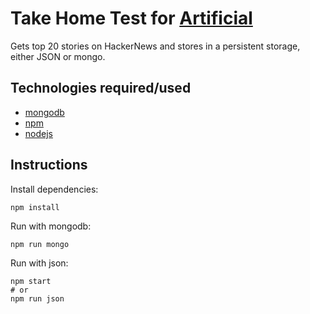 # Take Home Test for [Artificial](https://artificial.io/)
Gets top 20 stories on HackerNews and stores in a persistent storage, either JSON or mongo.

## Technologies required/used
- [mongodb](https://www.mongodb.com/)
- [npm](https://www.npmjs.com/)
- [nodejs](https://nodejs.org/en/)

## Instructions
Install dependencies:
```
npm install
```

Run with mongodb:
```
npm run mongo
```

Run with json:
```
npm start
# or
npm run json
```
